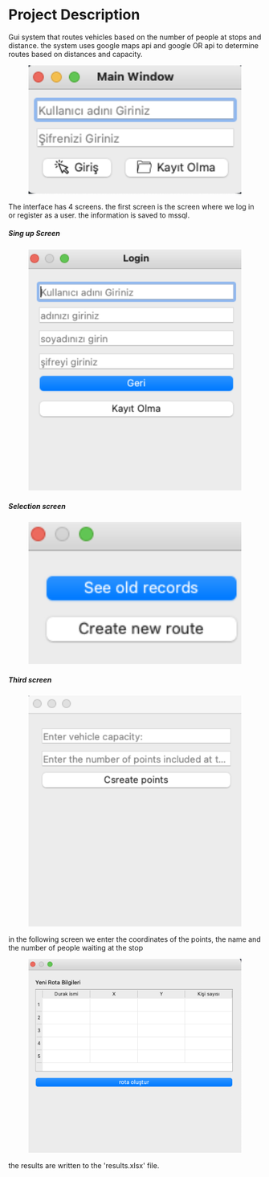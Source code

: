 # Project Description
Gui system that routes vehicles based on the number of people at stops and distance. the system uses google maps api and google OR api to determine routes based on distances and capacity.

<figure>
<img 
src="./images/1.png" width="600"
alt='Login Screen'>
</figure>


The interface has 4 screens. the first screen is the screen where we log in or register as a user. the information is saved to mssql.

##### Sing up Screen
<figure>
<img 
src="./images/2.png" width="600"
alt='Login Screen'>
</figure>

#####  Selection screen
<figure>
<img 
src="./images/3.png" width="600"
alt='Login Screen'>
</figure>


#####  Third  screen
<figure>
<img 
src="./images/4.png" width="600"
alt='Login Screen'>
</figure>

in the following screen we enter the coordinates of the points, the name and the number of people waiting at the stop



<figure>
<img 
src="./images/5.png" width="600"
alt='Login Screen'>
</figure>

the results are written to the 'results.xlsx' file.